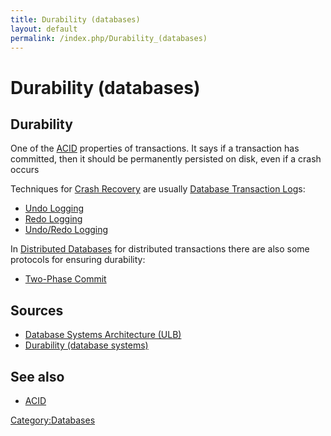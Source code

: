 ```yaml
---
title: Durability (databases)
layout: default
permalink: /index.php/Durability_(databases)
---
```


# Durability (databases)

## Durability
One of the [ACID](ACID) properties of transactions. It says if a transaction has committed, then it should be permanently persisted on disk, even if a crash occurs

Techniques for [Crash Recovery](Crash_Recovery) are usually [Database Transaction Log](Database_Transaction_Log)s:
- [Undo Logging](Undo_Logging)
- [Redo Logging](Redo_Logging)
- [Undo/Redo Logging](Undo_Redo_Logging)

In [Distributed Databases](Distributed_Databases) for distributed transactions there are also some protocols for ensuring durability:
- [Two-Phase Commit](Two-Phase_Commit) 

## Sources
- [Database Systems Architecture (ULB)](Database_Systems_Architecture_(ULB))
- [Durability (database systems)](http://en.wikipedia.org/wiki/Durability_%28database_systems%29)

## See also
- [ACID](ACID)

[Category:Databases](Category_Databases)